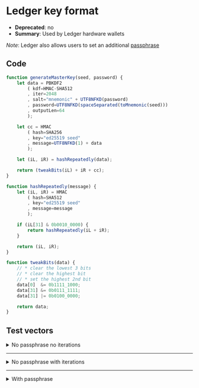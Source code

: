 # Ledger key format

- **Deprecated**: no
- **Summary**: Used by Ledger hardware wallets

*Note*: Ledger also allows users to set an additional [passphrase](https://support.ledger.com/hc/en-us/articles/115005214529-Advanced-passphrase-security)

## Code

```js
function generateMasterKey(seed, password) {
    let data = PBKDF2
        ( kdf=HMAC-SHA512
        , iter=2048
        , salt="mnemonic" + UTF8NFKD(password)
        , password=UTF8NFKD(spaceSeparated(toMnemonic(seed)))
        , outputLen=64
        );

    let cc = HMAC
        ( hash=SHA256
        , key="ed25519 seed"
        , message=UTF8NFKD(1) + data
        );

    let (iL, iR) = hashRepeatedly(data);

    return (tweakBits(iL) + iR + cc);
}

function hashRepeatedly(message) {
    let (iL, iR) = HMAC
        ( hash=SHA512
        , key="ed25519 seed"
        , message=message
        );

    if (iL[31] & 0b0010_0000) { 
        return hashRepeatedly(iL + iR);
    }

    return (iL, iR);
}

function tweakBits(data) {
    // * clear the lowest 3 bits
    // * clear the highest bit
    // * set the highest 2nd bit
    data[0]  &= 0b1111_1000;
    data[31] &= 0b0111_1111;
    data[31] |= 0b0100_0000;

    return data;
}
```

## Test vectors

<details>
  <summary>No passphrase no iterations</summary>

  recovery phrase
  ```
  recall grace sport punch exhibit mad harbor stand obey short width stem awkward used stairs wool ugly trap season stove worth toward congress jaguar
  ```

  master key
  ```
  a08cf85b564ecf3b947d8d4321fb96d70ee7bb760877e371899b14e2ccf88658104b884682b57efd97decbb318a45c05a527b9cc5c2f64f7352935a049ceea60680d52308194ccef2a18e6812b452a5815fbd7f5babc083856919aaf668fe7e4
  ```
</details>

---

<details>
  <summary>No passphrase with iterations</summary>

  recovery phrase
  ```
  correct cherry mammal bubble want mandate polar hazard crater better craft exotic choice fun tourist census gap lottery neglect address glow carry old business
  ```

  master key
  ```
  587c6774357ecbf840d4db6404ff7af016dace0400769751ad2abfc77b9a3844cc71702520ef1a4d1b68b91187787a9b8faab0a9bb6b160de541b6ee62469901fc0beda0975fe4763beabd83b7051a5fd5cbce5b88e82c4bbaca265014e524bd
  ```
</details>

---

<details>
  <summary>With passphrase</summary>

  recovery phrase
  ```
  abandon abandon abandon abandon abandon abandon abandon abandon abandon abandon abandon abandon abandon abandon abandon abandon abandon abandon abandon abandon abandon abandon abandon art
  ```

  passphrase
  ```
  foo (as utf8 bytes)
  ```

  master key
  ```
  f053a1e752de5c26197b60f032a4809f08bb3e5d90484fe42024be31efcba7578d914d3ff992e21652fee6a4d99f6091006938fac2c0c0f9d2de0ba64b754e92a4f3723f23472077aa4cd4dd8a8a175dba07ea1852dad1cf268c61a2679c3890
  ```
</details>
